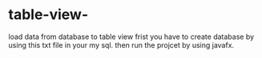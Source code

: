 # table-view-
load data from database to table view
frist you have to create database by using this txt file in your my sql.
then run the projcet by using javafx.
